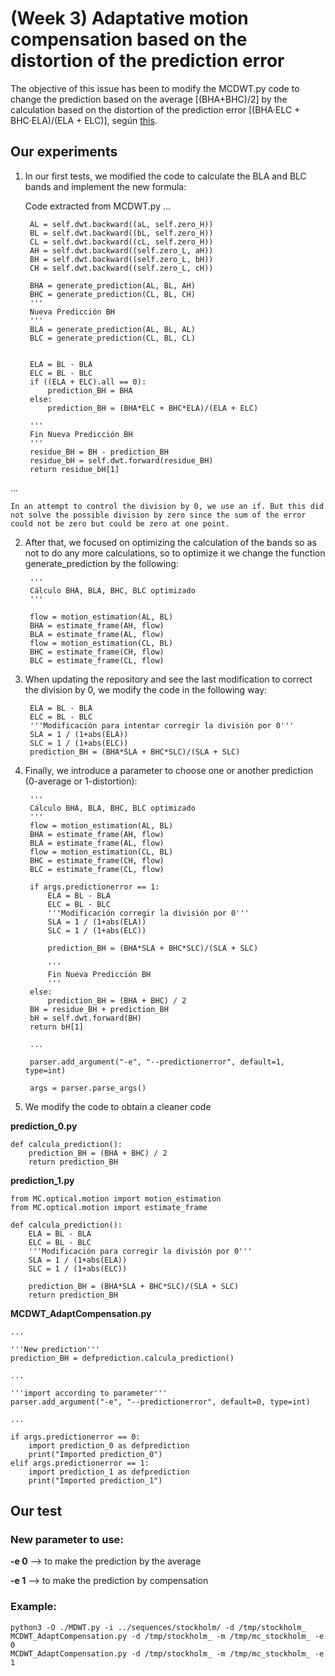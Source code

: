 # (Week 3) Adaptative motion compensation based on the distortion of the prediction error

The objective of this issue has been to modify the MCDWT.py code to change the prediction based on the average [(BHA+BHC)/2] by the calculation based on the distortion of the prediction error [(BHA·ELC + BHC·ELA)/(ELA + ELC)], según [this](https://sistemas-multimedia.github.io/MCDWT/#x1-160006).

## Our experiments

1. In our first tests, we modified the code to calculate the BLA and BLC bands and implement the new formula:

	Code extracted from MCDWT.py
...

		AL = self.dwt.backward((aL, self.zero_H))
        BL = self.dwt.backward((bL, self.zero_H))
        CL = self.dwt.backward((cL, self.zero_H))
        AH = self.dwt.backward((self.zero_L, aH))
        BH = self.dwt.backward((self.zero_L, bH))
        CH = self.dwt.backward((self.zero_L, cH))
       
        BHA = generate_prediction(AL, BL, AH)
        BHC = generate_prediction(CL, BL, CH)
        '''
        Nueva Predicción BH
        '''
        BLA = generate_prediction(AL, BL, AL)
        BLC = generate_prediction(CL, BL, CL)
   

        ELA = BL - BLA
        ELC = BL - BLC
        if ((ELA + ELC).all == 0):
            prediction_BH = BHA
        else:
            prediction_BH = (BHA*ELC + BHC*ELA)/(ELA + ELC)

        '''
        Fin Nueva Predicción BH
        '''
        residue_BH = BH - prediction_BH
        residue_bH = self.dwt.forward(residue_BH)
        return residue_bH[1]
...

	
	In an attempt to control the division by 0, we use an if. But this did not solve the possible division by zero since the sum of the error could not be zero but could be zero at one point. 

2. After that, we focused on optimizing the calculation of the bands so as not to do any more calculations, so to optimize it we change the function generate_prediction by the following:


  		'''	
        Cálculo BHA, BLA, BHC, BLC optimizado
        '''

        flow = motion_estimation(AL, BL)
        BHA = estimate_frame(AH, flow)
        BLA = estimate_frame(AL, flow)
        flow = motion_estimation(CL, BL)
        BHC = estimate_frame(CH, flow)
        BLC = estimate_frame(CL, flow)

3. When updating the repository and see the last modification to correct the division by 0, we modify the code in the following way:

		ELA = BL - BLA
        ELC = BL - BLC
        '''Modificación para intentar corregir la división por 0'''
        SLA = 1 / (1+abs(ELA))
        SLC = 1 / (1+abs(ELC))
        prediction_BH = (BHA*SLA + BHC*SLC)/(SLA + SLC)

4. Finally, we introduce a parameter to choose one or another prediction (0-average or 1-distortion):

		'''
        Cálculo BHA, BLA, BHC, BLC optimizado
        '''
        flow = motion_estimation(AL, BL)
        BHA = estimate_frame(AH, flow)
        BLA = estimate_frame(AL, flow)
        flow = motion_estimation(CL, BL)
        BHC = estimate_frame(CH, flow)
        BLC = estimate_frame(CL, flow)

        if args.predictionerror == 1: 
            ELA = BL - BLA
            ELC = BL - BLC
            '''Modificación corregir la división por 0'''
            SLA = 1 / (1+abs(ELA))
            SLC = 1 / (1+abs(ELC))
         
            prediction_BH = (BHA*SLA + BHC*SLC)/(SLA + SLC)

            '''
            Fin Nueva Predicción BH
            '''
        else:
            prediction_BH = (BHA + BHC) / 2
        BH = residue_BH + prediction_BH
        bH = self.dwt.forward(BH)
        return bH[1]
        
        ...
        
        parser.add_argument("-e", "--predictionerror", default=1, type=int)  

    	args = parser.parse_args()

5. We modify the code to obtain a cleaner code

**prediction_0.py**

	def calcula_prediction():
    	prediction_BH = (BHA + BHC) / 2
    	return prediction_BH

**prediction_1.py**

	from MC.optical.motion import motion_estimation
	from MC.optical.motion import estimate_frame
	
	def calcula_prediction():
    	ELA = BL - BLA
    	ELC = BL - BLC
    	'''Modificación para corregir la división por 0'''
    	SLA = 1 / (1+abs(ELA))
    	SLC = 1 / (1+abs(ELC))
         
    	prediction_BH = (BHA*SLA + BHC*SLC)/(SLA + SLC)
    	return prediction_BH
    	
**MCDWT_AdaptCompensation.py**
	
	...
	
	'''New prediction'''
	prediction_BH = defprediction.calcula_prediction()
	
	...
	
	'''import according to parameter'''
	parser.add_argument("-e", "--predictionerror", default=0, type=int)  
	
	...
	
    if args.predictionerror == 0:
        import prediction_0 as defprediction
        print("Imported prediction_0")
    elif args.predictionerror == 1:
        import prediction_1 as defprediction
        print("Imported prediction_1")
 
        
## Our test

### New parameter to use:
**-e 0** -->	to make the prediction by the average

**-e 1** -->	to make the prediction by compensation
### Example:
	python3 -O ./MDWT.py -i ../sequences/stockholm/ -d /tmp/stockholm_
	MCDWT_AdaptCompensation.py -d /tmp/stockholm_ -m /tmp/mc_stockholm_ -e 0 
	MCDWT_AdaptCompensation.py -d /tmp/stockholm_ -m /tmp/mc_stockholm_ -e 1


 